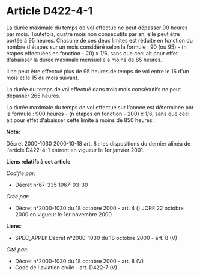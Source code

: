 # Article D422-4-1

La durée maximale du temps de vol effectué ne peut dépasser 90 heures par mois. Toutefois, quatre mois non consécutifs par
an, elle peut être portée à 95 heures. Chacune de ces deux limites est réduite en fonction du nombre d'étapes sur un mois
considéré selon la formule : 90 (ou 95) - (n étapes effectuées en fonction - 20) x 1/6, sans que ceci ait pour effet
d'abaisser la durée maximale mensuelle à moins de 85 heures.

Il ne peut être effectué plus de 95 heures de temps de vol entre le 16 d'un mois et le 15 du mois suivant.

La durée du temps de vol effectué dans trois mois consécutifs ne peut dépasser 265 heures.

La durée maximale du temps de vol effectué sur l'année est déterminée par la formule : 900 heures - (n étapes en fonction -
200) x 1/6, sans que ceci ait pour effet d'abaisser cette limite à moins de 850 heures.

**Nota:**

Décret 2000-1030 2000-10-18 art. 8 : les dispositions du dernier alinéa de l'article D422-4-1 entrent en vigueur le 1er
janvier 2001.

**Liens relatifs à cet article**

_Codifié par_:

  - Décret n°67-335 1967-03-30

_Créé par_:

  - Décret n°2000-1030 du 18 octobre 2000 - art. 4 () JORF 22 octobre 2000 en vigueur le 1er novembre 2000

**Liens**:

  - SPEC_APPLI: Décret n°2000-1030 du 18 octobre 2000 - art. 8 (V)

_Cité par_:

  - Décret n°2000-1030 du 18 octobre 2000 - art. 8 (V)
  - Code de l'aviation civile - art. D422-7 (V)
